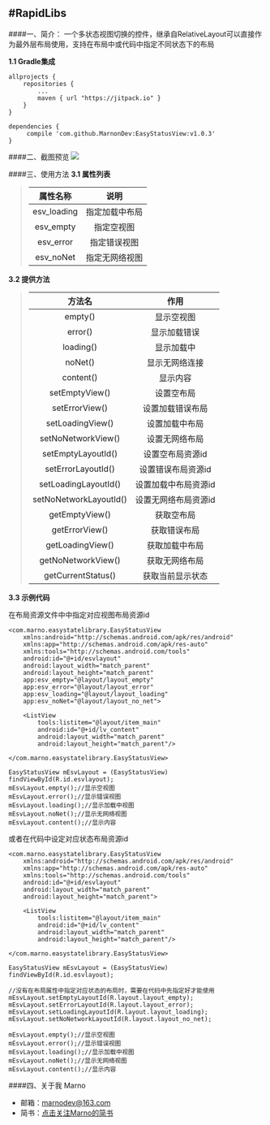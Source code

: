 #RapidLibs
--------------------------
####一、简介：
一个多状态视图切换的控件，继承自RelativeLayout可以直接作为最外层布局使用，支持在布局中或代码中指定不同状态下的布局

**1.1 Gradle集成**

```
allprojects {
    repositories {
        ...
        maven { url "https://jitpack.io" }
    }
}
```

```
dependencies {
     compile 'com.github.MarnonDev:EasyStatusView:v1.0.3'
}
```

####二、截图预览
![](https://github.com/MarnonDev/EasyStatusView/blob/master/screenshot/EasyStatusView.gif)

####三、使用方法
**3.1 属性列表**
>|属性名称|说明|
>|:---:|:---:|
>|esv_loading|指定加载中布局|
>|esv_empty|指定空视图|
>|esv_error|指定错误视图|
>|esv_noNet|指定无网络视图|

**3.2 提供方法**
>|方法名|作用|
>|:---:|:---:|
>|empty()|显示空视图|
>|error()|显示加载错误|
>|loading()|显示加载中|
>|noNet()|显示无网络连接|
>|content()|显示内容|
>|setEmptyView()|设置空布局|
>|setErrorView()|设置加载错误布局|
>|setLoadingView()|设置加载中布局|
>|setNoNetworkView()|设置无网络布局|
>|setEmptyLayoutId()|设置空布局资源id|
>|setErrorLayoutId()|设置错误布局资源id|
>|setLoadingLayoutId()|设置加载中布局资源id|
>|setNoNetworkLayoutId()|设置无网络布局资源id|
>|getEmptyView()|获取空布局|
>|getErrorView()|获取错误布局|
>|getLoadingView()|获取加载中布局|
>|getNoNetworkView()|获取无网络布局|
>|getCurrentStatus()|获取当前显示状态|

**3.3 示例代码**

在布局资源文件中中指定对应视图布局资源id
```
<com.marno.easystatelibrary.EasyStatusView
    xmlns:android="http://schemas.android.com/apk/res/android"
    xmlns:app="http://schemas.android.com/apk/res-auto"
    xmlns:tools="http://schemas.android.com/tools"
    android:id="@+id/esvlayout"
    android:layout_width="match_parent"
    android:layout_height="match_parent"
    app:esv_empty="@layout/layout_empty"
    app:esv_error="@layout/layout_error"
    app:esv_loading="@layout/layout_loading"
    app:esv_noNet="@layout/layout_no_net">

    <ListView
        tools:listitem="@layout/item_main"
        android:id="@+id/lv_content"
        android:layout_width="match_parent"
        android:layout_height="match_parent"/>

</com.marno.easystatelibrary.EasyStatusView>
```

```
EasyStatusView mEsvLayout = (EasyStatusView) findViewById(R.id.esvlayout);
mEsvLayout.empty();//显示空视图
mEsvLayout.error();//显示错误视图
mEsvLayout.loading();//显示加载中视图
mEsvLayout.noNet();//显示无网络视图
mEsvLayout.content();//显示内容
```

或者在代码中设定对应状态布局资源id

```
<com.marno.easystatelibrary.EasyStatusView
    xmlns:android="http://schemas.android.com/apk/res/android"
    xmlns:app="http://schemas.android.com/apk/res-auto"
    xmlns:tools="http://schemas.android.com/tools"
    android:id="@+id/esvlayout"
    android:layout_width="match_parent"
    android:layout_height="match_parent">

    <ListView
        tools:listitem="@layout/item_main"
        android:id="@+id/lv_content"
        android:layout_width="match_parent"
        android:layout_height="match_parent"/>

</com.marno.easystatelibrary.EasyStatusView>
```

```
EasyStatusView mEsvLayout = (EasyStatusView) findViewById(R.id.esvlayout);
        
//没有在布局属性中指定对应状态的布局时，需要在代码中先指定好才能使用
mEsvLayout.setEmptyLayoutId(R.layout.layout_empty);
mEsvLayout.setErrorLayoutId(R.layout.layout_error);
mEsvLayout.setLoadingLayoutId(R.layout.layout_loading);
mEsvLayout.setNoNetworkLayoutId(R.layout.layout_no_net);

mEsvLayout.empty();//显示空视图
mEsvLayout.error();//显示错误视图
mEsvLayout.loading();//显示加载中视图
mEsvLayout.noNet();//显示无网络视图
mEsvLayout.content();//显示内容
```

####四、关于我 Marno

- 邮箱：marnodev@163.com
- 简书：[点击关注Marno的简书](http://www.jianshu.com/users/174a09ba6c25)

